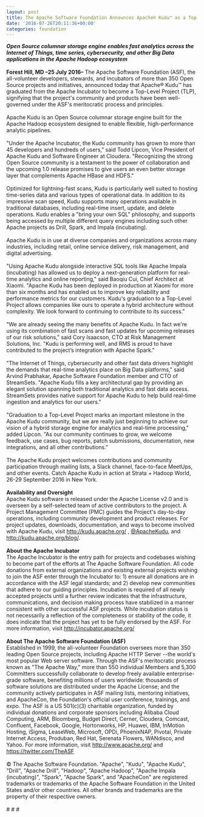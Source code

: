 ```yaml
---
layout: post
title: The Apache Software Foundation Announces Apache® Kudu™ as a Top-Level Project
date: '2016-07-26T20:11:36+00:00'
categories: foundation
---
```

<div><b><i>Open Source columnar storage engine enables fast analytics across the Internet of Things, time series, cybersecurity, and other Big Data applications in the Apache Hadoop ecosystem</i></b></div> 
  <div><b><br /></b></div> 
  <div><b>Forest Hill, MD –25 July 2016–</b> The Apache Software Foundation (ASF), the all-volunteer developers, stewards, and incubators of more than 350 Open Source projects and initiatives, announced today that Apache® Kudu™ has graduated from the Apache Incubator to become a Top-Level Project (TLP), signifying that the project's community and products have been well-governed under the ASF's meritocratic process and principles.</div> 
  <div><br /></div> 
  <div>Apache Kudu is an Open Source columnar storage engine built for the Apache Hadoop ecosystem designed to enable flexible, high-performance analytic pipelines.</div> 
  <div><br /></div> 
  <div>&quot;Under the Apache Incubator, the Kudu community has grown to more than 45 developers and hundreds of users,&quot; said Todd Lipcon, Vice President of Apache Kudu and Software Engineer at Cloudera. &quot;Recognizing the strong Open Source community is a testament to the power of collaboration and the upcoming 1.0 release promises to give users an even better storage layer that complements Apache HBase and HDFS.&quot;</div> 
  <div><br /></div> 
  <div>Optimized for lightning-fast scans, Kudu is particularly well suited to hosting time-series data and various types of operational data. In addition to its impressive scan speed, Kudu supports many operations available in traditional databases, including real-time insert, update, and delete operations. Kudu enables a &quot;bring your own SQL&quot; philosophy, and supports being accessed by multiple different query engines including such other Apache projects as Drill, Spark, and Impala (incubating).</div> 
  <div><br /></div> 
  <div>Apache Kudu is in use at diverse companies and organizations across many industries, including retail, online service delivery, risk management, and digital advertising.</div> 
  <div><br /></div> 
  <div>&quot;Using Apache Kudu alongside interactive SQL tools like Apache Impala (incubating) has allowed us to deploy a next-generation platform for real-time analytics and online reporting,&quot; said Baoqiu Cui, Chief Architect at Xiaomi. &quot;Apache Kudu has been deployed in production at Xiaomi for more than six months and has enabled us to improve key reliability and performance metrics for our customers. Kudu's graduation to a Top-Level Project allows companies like ours to operate a hybrid architecture without complexity. We look forward to continuing to contribute to its success.&quot;</div> 
  <div><br /></div> 
  <div>&quot;We are already seeing the many benefits of Apache Kudu. In fact we're using its combination of fast scans and fast updates for upcoming releases of our risk solutions,&quot; said Cory Isaacson, CTO at Risk Management Solutions, Inc. &quot;Kudu is performing well, and RMS is proud to have contributed to the project’s integration with Apache Spark.&quot;</div> 
  <div><br /></div> 
  <div>&quot;The Internet of Things, cybersecurity and other fast data drivers highlight the demands that real-time analytics place on Big Data platforms,&quot; said Arvind Prabhakar, Apache Software Foundation member and CTO of StreamSets. &quot;Apache Kudu fills a key architectural gap by providing an elegant solution spanning both traditional analytics and fast data access. StreamSets provides native support for Apache Kudu to help build real-time ingestion and analytics for our users.&quot;</div> 
  <div><br /></div> 
  <div>&quot;Graduation to a Top-Level Project marks an important milestone in the Apache Kudu community, but we are really just beginning to achieve our vision of a hybrid storage engine for analytics and real-time processing,&quot; added Lipcon. &quot;As our community continues to grow, we welcome feedback, use cases, bug reports, patch submissions, documentation, new integrations, and all other contributions.&quot;</div> 
  <div><br /></div> 
  <div>The Apache Kudu project welcomes contributions and community participation through mailing lists, a Slack channel, face-to-face MeetUps, and other events. Catch Apache Kudu in action at Strata + Hadoop World, 26-29 September 2016 in New York.&nbsp;</div> 
  <div><br /></div> 
  <div><b>Availability and Oversight</b></div> 
  <div>Apache Kudu software is released under the Apache License v2.0 and is overseen by a self-selected team of active contributors to the project. A Project Management Committee (PMC) guides the Project's day-to-day operations, including community development and product releases. For project updates, downloads, documentation, and ways to become involved with Apache Kudu, visit <a href="http://kudu.apache.org/">http://kudu.apache.org/</a> , <a href="https://twitter.com/ApacheKudu">@ApacheKudu</a>, and <a href="http://kudu.apache.org/blog/">http://kudu.apache.org/blog/</a>.</div> 
  <div><br /></div> 
  <div><b>About the Apache Incubator</b></div> 
  <div>The Apache Incubator is the entry path for projects and codebases wishing to become part of the efforts at The Apache Software Foundation. All code donations from external organizations and existing external projects wishing to join the ASF enter through the Incubator to: 1) ensure all donations are in accordance with the ASF legal standards; and 2) develop new communities that adhere to our guiding principles. Incubation is required of all newly accepted projects until a further review indicates that the infrastructure, communications, and decision making process have stabilized in a manner consistent with other successful ASF projects. While incubation status is not necessarily a reflection of the completeness or stability of the code, it does indicate that the project has yet to be fully endorsed by the ASF. For more information, visit <a href="http://incubator.apache.org/">http://incubator.apache.org/</a></div> 
  <div><br /></div> 
  <div><b>About The Apache Software Foundation (ASF)</b></div> 
  <div>Established in 1999, the all-volunteer Foundation oversees more than 350 leading Open Source projects, including Apache HTTP Server --the world's most popular Web server software. Through the ASF's meritocratic process known as &quot;The Apache Way,&quot; more than 550 individual Members and 5,300 Committers successfully collaborate to develop freely available enterprise-grade software, benefiting millions of users worldwide: thousands of software solutions are distributed under the Apache License; and the community actively participates in ASF mailing lists, mentoring initiatives, and ApacheCon, the Foundation's official user conference, trainings, and expo. The ASF is a US 501(c)(3) charitable organization, funded by individual donations and corporate sponsors including Alibaba Cloud Computing, ARM, Bloomberg, Budget Direct, Cerner, Cloudera, Comcast, Confluent, Facebook, Google, Hortonworks, HP, Huawei, IBM, InMotion Hosting, iSigma, LeaseWeb, Microsoft, OPDi, PhoenixNAP, Pivotal, Private Internet Access, Produban, Red Hat, Serenata Flowers, WANdisco, and Yahoo. For more information, visit <a href="http://www.apache.org/">http://www.apache.org/</a> and <a href="https://twitter.com/TheASF">https://twitter.com/TheASF</a></div> 
  <div><br /></div> 
  <div>© The Apache Software Foundation. &quot;Apache&quot;, &quot;Kudu&quot;, &quot;Apache Kudu&quot;, &quot;Drill&quot;, &quot;Apache Drill&quot;, &quot;Hadoop&quot;, &quot;Apache Hadoop&quot;, &quot;Apache Impala (incubating)&quot;, &quot;Spark&quot;, &quot;Apache Spark&quot;, and &quot;ApacheCon&quot; are registered trademarks or trademarks of the Apache Software Foundation in the United States and/or other countries. All other brands and trademarks are the property of their respective owners.</div> 
  <div><br /></div> 
  <div># # #</div>
